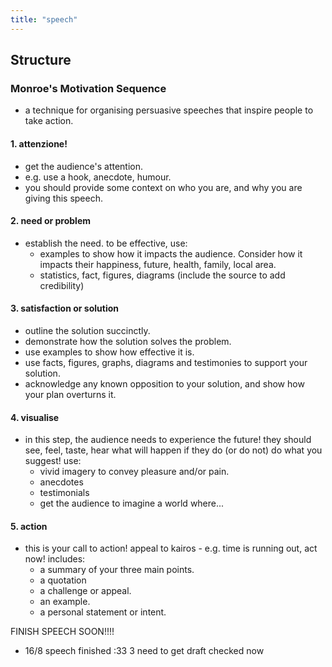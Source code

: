 ```yaml
---
title: "speech"
---
```


## Structure
### Monroe's Motivation Sequence
- a technique for organising persuasive speeches that inspire people to take action.
#### 1. attenzione!
- get the audience's attention.
- e.g. use a hook, anecdote, humour.
- you should provide some context on who you are, and why you are giving this speech.
#### 2. need or problem
- establish the need. to be effective, use:
	- examples to show how it impacts the audience. Consider how it impacts their happiness, future, health, family, local area.
	- statistics, fact, figures, diagrams (include the source to add credibility)
#### 3. satisfaction or solution
- outline the solution succinctly.
- demonstrate how the solution solves the problem.
- use examples to show how effective it is.
- use facts, figures, graphs, diagrams and testimonies to support your solution.
- acknowledge any known opposition to your solution, and show how your plan overturns it.
#### 4. visualise
- in this step, the audience needs to experience the future! they should see, feel, taste, hear what will happen if they do (or do not) do what you suggest! use:
	- vivid imagery to convey pleasure and/or pain.
	- anecdotes
	- testimonials
	- get the audience to imagine a world where...
#### 5. action
- this is your call to action! appeal to kairos - e.g. time is running out, act now! includes:
	- a summary of your three main points.
	- a quotation
	- a challenge or appeal.
	- an example.
	- a personal statement or intent.

FINISH SPEECH SOON!!!!
- 16/8 speech finished :33 3 need to get draft checked now